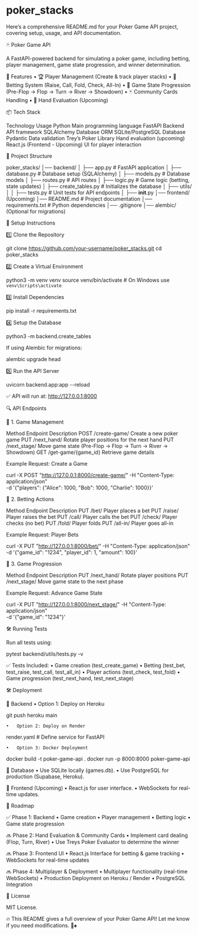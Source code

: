 # poker_stacks

Here’s a comprehensive README.md for your Poker Game API project, covering setup, usage, and API documentation.

🃏 Poker Game API

A FastAPI-powered backend for simulating a poker game, including betting, player management, game state progression, and winner determination.

🚀 Features
	•	🏆 Player Management (Create & track player stacks)
	•	🎲 Betting System (Raise, Call, Fold, Check, All-In)
	•	🔄 Game State Progression (Pre-Flop → Flop → Turn → River → Showdown)
	•	🃏 Community Cards Handling
	•	🎯 Hand Evaluation (Upcoming)

📦 Tech Stack

Technology	Usage
Python	Main programming language
FastAPI	Backend API framework
SQLAlchemy	Database ORM
SQLite/PostgreSQL	Database
Pydantic	Data validation
Trey’s Poker Library	Hand evaluation (upcoming)
React.js (Frontend - Upcoming)	UI for player interaction

📂 Project Structure

poker_stacks/
│── backend/
│   ├── app.py               # FastAPI application
│   ├── database.py          # Database setup (SQLAlchemy)
│   ├── models.py            # Database models
│   ├── routes.py            # API routes
│   ├── logic.py             # Game logic (betting, state updates)
│   ├── create_tables.py     # Initializes the database
│   ├── utils/
│   │   ├── tests.py         # Unit tests for API endpoints
│   ├── __init__.py
│── frontend/ (Upcoming)
│── README.md                # Project documentation
│── requirements.txt         # Python dependencies
│── .gitignore
│── alembic/ (Optional for migrations)

🔧 Setup Instructions

1️⃣ Clone the Repository

git clone https://github.com/your-username/poker_stacks.git
cd poker_stacks

2️⃣ Create a Virtual Environment

python3 -m venv venv
source venv/bin/activate  # On Windows use `venv\Scripts\activate`

3️⃣ Install Dependencies

pip install -r requirements.txt

4️⃣ Setup the Database

python3 -m backend.create_tables

If using Alembic for migrations:

alembic upgrade head

5️⃣ Run the API Server

uvicorn backend.app:app --reload

✅ API will run at: http://127.0.0.1:8000

🔍 API Endpoints

📌 1. Game Management

Method	Endpoint	Description
POST	/create-game/	Create a new poker game
PUT	/next_hand/	Rotate player positions for the next hand
PUT	/next_stage/	Move game state (Pre-Flop → Flop → Turn → River → Showdown)
GET	/get-game/{game_id}	Retrieve game details

Example Request: Create a Game

curl -X POST "http://127.0.0.1:8000/create-game/" -H "Content-Type: application/json" \
    -d '{"players": {"Alice": 1000, "Bob": 1000, "Charlie": 1000}}'

📌 2. Betting Actions

Method	Endpoint	Description
PUT	/bet/	Player places a bet
PUT	/raise/	Player raises the bet
PUT	/call/	Player calls the bet
PUT	/check/	Player checks (no bet)
PUT	/fold/	Player folds
PUT	/all-in/	Player goes all-in

Example Request: Player Bets

curl -X PUT "http://127.0.0.1:8000/bet/" -H "Content-Type: application/json" \
    -d '{"game_id": "1234", "player_id": 1, "amount": 100}'

📌 3. Game Progression

Method	Endpoint	Description
PUT	/next_hand/	Rotate player positions
PUT	/next_stage/	Move game state to the next phase

Example Request: Advance Game State

curl -X PUT "http://127.0.0.1:8000/next_stage/" -H "Content-Type: application/json" \
    -d '{"game_id": "1234"}'

🛠 Running Tests

Run all tests using:

pytest backend/utils/tests.py -v

✅ Tests Included:
	•	Game creation (test_create_game)
	•	Betting (test_bet, test_raise, test_call, test_all_in)
	•	Player actions (test_check, test_fold)
	•	Game progression (test_next_hand, test_next_stage)

🛠 Deployment

🔹 Backend
	•	Option 1: Deploy on Heroku

git push heroku main

	•	Option 2: Deploy on Render

render.yaml  # Define service for FastAPI

	•	Option 3: Docker Deployment

docker build -t poker-game-api .
docker run -p 8000:8000 poker-game-api

🔹 Database
	•	Use SQLite locally (games.db).
	•	Use PostgreSQL for production (Supabase, Heroku).

🔹 Frontend (Upcoming)
	•	React.js for user interface.
	•	WebSockets for real-time updates.

📌 Roadmap

✅ Phase 1: Backend
	•	Game creation
	•	Player management
	•	Betting logic
	•	Game state progression

🔜 Phase 2: Hand Evaluation & Community Cards
	•	Implement card dealing (Flop, Turn, River)
	•	Use Treys Poker Evaluator to determine the winner

🔜 Phase 3: Frontend UI
	•	React.js Interface for betting & game tracking
	•	WebSockets for real-time updates

🔜 Phase 4: Multiplayer & Deployment
	•	Multiplayer functionality (real-time WebSockets)
	•	Production Deployment on Heroku / Render
	•	PostgreSQL Integration

📜 License

MIT License.

🔥 This README gives a full overview of your Poker Game API! Let me know if you need modifications. 🚀♠️